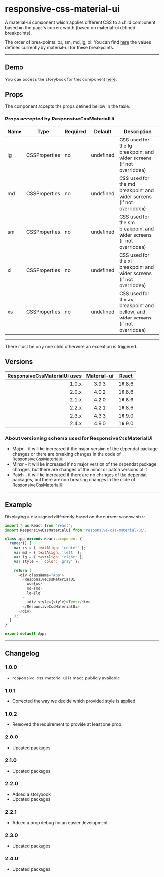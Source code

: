 # responsive-css-material-ui

A material-ui component which applies different CSS to a child component based on the page's current width (based on material-ui defined breakpoints).

The order of breakpoints: xs, sm, md, lg, xl. You can find [here](https://material-ui.com/customization/breakpoints/#breakpoints) the values defined currently by material-ui for these breakpoints. 

---

## Demo

You can access the storybook for this component [here](https://iulian-radu-at.github.io/responsive-css-material-ui/).

## Props

The component accepts the props defined bellow in the table.

### Props accepted by ResponsiveCssMaterialUi

| Name | Type          | Required | Default   | Description                                                                      |
|------|---------------|----------|-----------|----------------------------------------------------------------------------------|
| lg   | CSSProperties | no       | undefined | CSS used for the lg breakpoint and wider screens (if not overridden)             |
| md   | CSSProperties | no       | undefined | CSS used for the md breakpoint and wider screens (if not overridden)             |
| sm   | CSSProperties | no       | undefined | CSS used for the sm breakpoint and wider screens (if not overridden)             |
| xl   | CSSProperties | no       | undefined | CSS used for the xl breakpoint and wider screens (if not overridden)             |
| xs   | CSSProperties | no       | undefined | CSS used for the xs breakpoint and bellow, and wider screens (if not overridden) |

---

There must be only one child otherwise an exception is triggered.

## Versions

| ResponsiveCssMaterialUi _uses_ | Material-ui | React  |
|-------------------------------:|:-----------:|:------:|
|                          1.0.x |    3.9.3    | 16.8.6 |
|                          2.0.x |    4.0.2    | 16.8.6 |
|                          2.1.x |    4.2.0    | 16.8.6 |
|                          2.2.x |    4.2.1    | 16.8.6 |
|                          2.3.x |    4.3.3    | 16.9.0 |
|                          2.4.x |    4.9.0    | 16.9.0 |

### About versioning schema used for ResponsiveCssMaterialUi

- Major - it will be increased if the major version of the dependat package changes or there are breaking changes in the code of ResponsiveCssMaterialUi
- Minor - it will be increased if no major version of the dependat package changes, but there are changes of the minor or patch versions of it
- Patch - it will be increased if there are no changes of the dependat packages, but there are non breaking changes in the code of ResponsiveCssMaterialUi

---

## Example

Displaying a div aligned differently based on the current window size:

```js
import * as React from "react";
import ResponsiveCssMaterialUi from "responsive-css-material-ui";

class App extends React.Component {
  render() {
    var xs = { textAlign: 'center' };
    var md = { textAlign: 'left' };
    var lg = { textAlign: 'right' };
    var style = { color: 'gray' };

    return (
      <div className="App">
        <ResponsiveCssMaterialUi
          xs={xs}
          md={md}
          lg={lg}
        >
          <div style={style}>Text</div>
        </ResponsiveCssMaterialUi>
      </div>
    );
  }
}

export default App;
```

---

## Changelog

### 1.0.0

- responsive-css-material-ui is made publicly available

### 1.0.1

- Corrected the way we decide which provided style is applied

### 1.0.2

- Removed the requirement to provide at least one prop

### 2.0.0

- Updated packages

### 2.1.0

- Updated packages

### 2.2.0

- Added a storybook
- Updated packages

### 2.2.1

- Added a prop debug for an easier development

### 2.3.0

- Updated packages

### 2.4.0

- Updated packages
